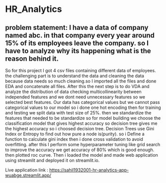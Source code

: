 # HR_Analytics

## problem statement: I have a data of company named abc. in that company every year around 15% of its employees leave the company. so I have to analyze why its happening what is the reason behind it.

So for this project I got 4 csv files containing different data of employees.
the challenging part is to understand the data and cleaning the data because data needs so much cleaning.so I imported all the files and done EDA and concatenate all files.
After this the next step is to do VDA and analyze the distribution of data checking multicollinearity between independed features and we dont need unnecessary features so we selected best features.
Our data has categorical values but we cannot pass categorical values to our model so i done one hot encoding then for training and testing we split data with test size of 25%.
then we standardize the features that needed to be standardize so for model building we choose the classification model that gives highest accuracy so decision tree gives me the highest accuracy so i choosed decision tree.
Decision Trees use Gini Index or Entropy to find out how pure a node is(purity). so i Define a function to calculate gini index then i done cross validation to avoid overfitting.
after this I perform some hyperparameter tuning like grid search to improve the accuracy we get accuracy of 80% which is good enough. then plotted roc curve.
Then i loaded the model and made web application using streamlit and deployed it on streamlit.io.

Live application link : https://sahil1932001-hr-analytics-app-wuabge.streamlit.app/

